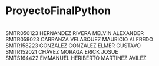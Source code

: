 
# ProyectoFinalPython
<br>
SMTR050123 HERNANDEZ RIVERA MELVIN ALEXANDER 
<br>
SMTR059023 CARRANZA VELASQUEZ MAURICIO ALFREDO 
<br>
SMTR158223 GONZALEZ GONZALEZ ELMER GUSTAVO
<br>
SMTR152021 CHÁVEZ MORAGA ERICK JOSUE 
<br>
SMTS164422 EMMANUEL HERIBERTO MARTINEZ AVILEZ
<br>
